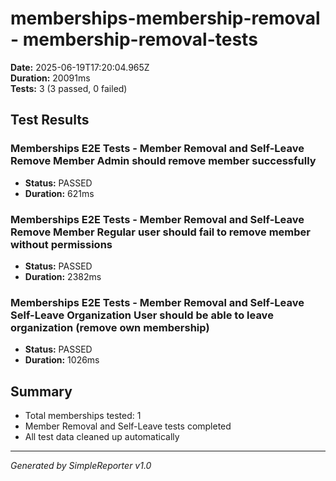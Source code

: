 # memberships-membership-removal - membership-removal-tests

**Date:** 2025-06-19T17:20:04.965Z  
**Duration:** 20091ms  
**Tests:** 3 (3 passed, 0 failed)

## Test Results


### Memberships E2E Tests - Member Removal and Self-Leave Remove Member Admin should remove member successfully
- **Status:** PASSED
- **Duration:** 621ms



### Memberships E2E Tests - Member Removal and Self-Leave Remove Member Regular user should fail to remove member without permissions
- **Status:** PASSED
- **Duration:** 2382ms



### Memberships E2E Tests - Member Removal and Self-Leave Self-Leave Organization User should be able to leave organization (remove own membership)
- **Status:** PASSED
- **Duration:** 1026ms



## Summary

- Total memberships tested: 1
- Member Removal and Self-Leave tests completed
- All test data cleaned up automatically

---
*Generated by SimpleReporter v1.0*
